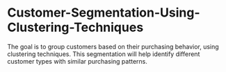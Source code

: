 # Customer-Segmentation-Using-Clustering-Techniques
The goal is to group customers based on their purchasing behavior, using clustering techniques. This segmentation will help identify different customer types with similar purchasing patterns.

